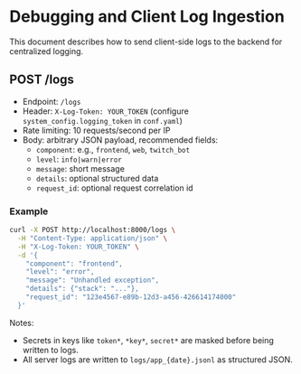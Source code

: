 # Debugging and Client Log Ingestion

This document describes how to send client-side logs to the backend for centralized logging.

## POST /logs

- Endpoint: `/logs`
- Header: `X-Log-Token: YOUR_TOKEN` (configure `system_config.logging_token` in `conf.yaml`)
- Rate limiting: 10 requests/second per IP
- Body: arbitrary JSON payload, recommended fields:
  - `component`: e.g., `frontend`, `web`, `twitch_bot`
  - `level`: `info|warn|error`
  - `message`: short message
  - `details`: optional structured data
  - `request_id`: optional request correlation id

### Example

```bash
curl -X POST http://localhost:8000/logs \
  -H "Content-Type: application/json" \
  -H "X-Log-Token: YOUR_TOKEN" \
  -d '{
    "component": "frontend",
    "level": "error",
    "message": "Unhandled exception",
    "details": {"stack": "..."},
    "request_id": "123e4567-e89b-12d3-a456-426614174000"
  }'
```

Notes:
- Secrets in keys like `token*`, `*key*`, `secret*` are masked before being written to logs.
- All server logs are written to `logs/app_{date}.jsonl` as structured JSON. 